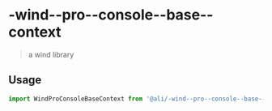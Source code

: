 # -wind--pro--console--base--context

> a wind library


## Usage

```js
import WindProConsoleBaseContext from '@ali/-wind--pro--console--base--context';
```

